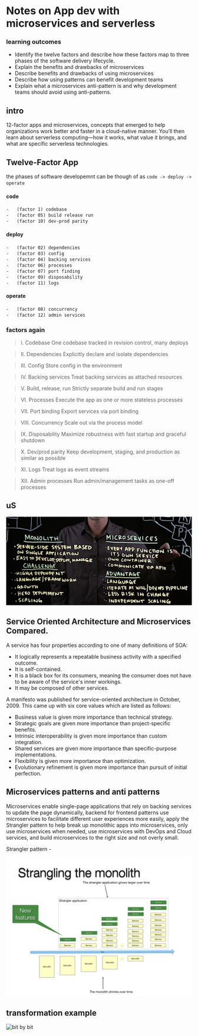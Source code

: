 # Notes on App dev with microservices and serverless

### learning outcomes
- Identify the twelve factors and describe how these factors map to three phases of the software delivery lifecycle.
- Explain the benefits and drawbacks of microservices
- Describe benefits and drawbacks of using microservices
- Describe how using patterns can benefit development teams
- Explain what a microservices anti-pattern is and why development teams should avoid using anti-patterns.

## intro
12-factor apps and microservices, concepts that emerged to help organizations work better and faster in a cloud-native manner. You’ll then learn about serverless computing—how it works, what value it brings, and what are specific serverless technologies.

## Twelve-Factor App

the phases of software developemnt can be though of as 
`code -> deploy -> operate`

#### code
    -   (factor 1) codebase 
    -   (factor 05) build release run 
    -   (factor 10) dev-prod parity 


#### deploy
    -   (factor 02) dependencies 
    -   (factor 03) config 
    -   (factor 04) backing services
    -   (factor 06) processes 
    -   (factor 07) port finding 
    -   (factor 09) disposability 
    -   (factor 11) logs

#### operate
    -   (factor 08) concurrency 
    -   (factor 12) admin services 

### factors again

>I. Codebase
One codebase tracked in revision control, many deploys

>II. Dependencies
Explicitly declare and isolate dependencies

>III. Config
Store config in the environment

>IV. Backing services
Treat backing services as attached resources

>V. Build, release, run
Strictly separate build and run stages

>VI. Processes
Execute the app as one or more stateless processes

>VII. Port binding
Export services via port binding

>VIII. Concurrency
Scale out via the process model

>IX. Disposability
Maximize robustness with fast startup and graceful shutdown

>X. Dev/prod parity
Keep development, staging, and production as similar as possible

>XI. Logs
Treat logs as event streams

>XII. Admin processes
Run admin/management tasks as one-off processes

## uS
![us is the best](/assets/images/us.png)



## Service Oriented Architecture and Microservices Compared.

A service has four properties according to one of many definitions of SOA:

 - It logically represents a repeatable business activity with a specified outcome.
 - It is self-contained.
 - It is a black box for its consumers, meaning the consumer does not have to be aware of the service's inner workings.
 - It may be composed of other services.

A manifesto was published for service-oriented architecture in October, 2009. This came up with six core values which are listed as follows:

 - Business value is given more importance than technical strategy.
 - Strategic goals are given more importance than project-specific benefits.
 - Intrinsic interoperability is given more importance than custom integration.
 - Shared services are given more importance than specific-purpose implementations.
 - Flexibility is given more importance than optimization.
 - Evolutionary refinement is given more importance than pursuit of initial perfection.

## Microservices patterns and anti patterns

Microservices enable single-page applications that rely on backing services to update the page dynamically, backend for frontend patterns use microservices to facilitate different user experiences more easily, apply the Strangler pattern to help break up monolithic apps into microservices, only use microservices when needed, use microservices with DevOps and Cloud services, and build microservices to the right size and not overly small.

Strangler pattern - 

![bit by bit](/assets/images/strangler.jpeg)




## transformation example
![bit by bit](/assets/images/arch.jpeg)